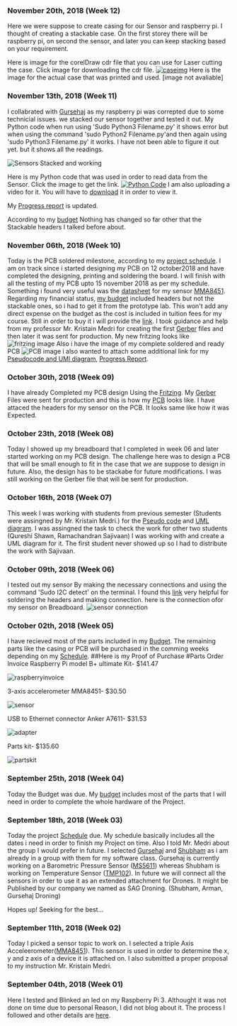 ### November 20th, 2018 (Week 12)

Here we were suppose to create casing for our Sensor and raspberry pi. I thought of creating a stackable case. On the first storey there will be raspberry pi, on second the sensor, and later you can keep stacking based on your requirement.

Here is image for the corelDraw cdr file that you can use for Laser cutting the case. Click image for downloading the cdr file.
[![caseimg](https://user-images.githubusercontent.com/43188450/48863206-983fde80-ed96-11e8-895b-7cdab2ee6263.PNG)](https://github.com/ArmanVelani/3-AxisAccelerometer/raw/master/Pi2Casestack.cdr)
Here is the image for the actual case that was printed and used.
[image not avaliable]


### November 13th, 2018 (Week 11)
I collabrated with [Gursehaj](https://gursehajharika.github.io/barometricsensor/) as my raspberry pi was correpted due to some technicial issues. we stacked our sensor together and tested it out. My Python code when run using 'Sudo Python3 Filename.py' it shows error but when using the command 'sudo Python2 Filename.py'and then again using 'sudo Python3 Filename.py' it works. I have not been able to figure it out yet. but it shows all the readings.

![Sensors Stacked and working](https://user-images.githubusercontent.com/43188450/48862531-a260dd80-ed94-11e8-9e08-a28f0783966a.jpeg)

Here is my Python code that was used in order to read data from the Sensor. Click the image to get the link.
[![Python Code](https://user-images.githubusercontent.com/43188450/48862483-81988800-ed94-11e8-902c-ec6e4a4453eb.jpeg)](https://github.com/ArmanVelani/3-AxisAccelerometer/blob/master/PythonCode.txt)
I am also uploading a video for it. You will have to [download](https://github.com/ArmanVelani/3-AxisAccelerometer/raw/master/WhatsApp%20Video%202018-11-13%20at%2010.57.24%20PM.mp4) it in order to view it.

My [Progress report](https://github.com/ArmanVelani/3-AxisAccelerometer/blob/master/progressreport.md) is updated.

According to my [budget](https://github.com/ArmanVelani/3-AxisAccelerometer/blob/master/Budget.xlsx) Nothing has changed so far other that the Stackable headers I talked before about.

### November 06th, 2018 (Week 10)

Today is the PCB soldered milestone, according to my [project schedule](https://github.com/ArmanVelani/3-AxisAccelerometer/blob/master/Schedule.mpp). I am on track since i started designing my PCB on 12 october2018 and have completed the designing, printing and soldering the board. I will finish with all the testing of my PCB upto 15 november 2018 as per my schedule. Something i found very useful was the [datasheet](http://www.adafruit.com/datasheets/MMA8451Q-1.pdf) for my sensor [MMA8451](https://www.amazon.ca/gp/product/B00SK8LS4Q/ref=oh_aui_detailpage_o01_s00?ie=UTF8&psc=1). Regarding my financial status, [my budget](https://github.com/ArmanVelani/3-AxisAccelerometer/blob/master/Budget.xlsx) included headers but not the stackable ones, so i had to get it from the prototype lab. This won't add any direct expense on the budget as the cost is included in tuition fees for my course. Still in order to buy it i will provide the [link](https://www.creatroninc.com/product/stackable-header-for-raspberry-pi/). I took guidance and help from my professor Mr. Kristain Medri for creating the first [Gerber](https://github.com/ArmanVelani/3-AxisAccelerometer/blob/master/MMA8451.fzz) files and then later it was sent for production. My new fritzing looks like ![fritzing image](https://user-images.githubusercontent.com/43188450/48366901-30deac00-e67d-11e8-860c-0fb92a65a9b9.jpeg)
Also i have the image of my complete soldered and ready PCB ![PCB image](https://user-images.githubusercontent.com/43188450/48441706-3a8a1180-e75a-11e8-9a3f-52c6deba1b4c.jpeg)
i also wanted to attach some additional link for my [Pseudocode and UMl diagram](https://github.com/ArmanVelani/3-AxisAccelerometer/blob/master/pseudocode_assingment.md), [Progress Report](https://github.com/ArmanVelani/3-AxisAccelerometer/blob/master/progressreport.md).

### October 30th, 2018 (Week 09)

I have already Completed my PCB design Using the [Fritzing](https://github.com/ArmanVelani/3-AxisAccelerometer/blob/master/MMA8451.fzz). My [Gerber](https://github.com/ArmanVelani/3-AxisAccelerometer/blob/master/MMA8451_Gerber.zip) Files were sent for production and this is how my [PCB](https://user-images.githubusercontent.com/43188450/48862001-01bdee00-ed93-11e8-898b-70c879b291d1.jpeg)
 looks like. I have attaced the headers for my sensor on the PCB. It looks same like how it was Expected.

### October 23th, 2018 (Week 08)

Today I showed up my breadboard that I completed in week 06 and later started working on my PCB design. The challenge here was to design a PCB that will be small enough to fit in the case that we are suppose to design in future. Also, the design has to be stackabe for future modifications. I was still working on the Gerber file that will be sent for production. 

### October 16th, 2018 (Week 07)

This week I was working with students from previous semester (Students were assingned by Mr. Kristain Medri.) for the [Pseudo code](https://github.com/ArmanVelani/3-AxisAccelerometer/blob/master/pseudocode_assingment.md) and [UML diagram](https://user-images.githubusercontent.com/43188450/48367169-deea5600-e67d-11e8-9f60-53604ff9a58f.png). I was assingned the task to check the work for other two students (Qureshi Shawn, Ramachandran Sajivaan) I was working with and create a UML diagram for it. The first student never showed up so I had to distribute the work with Sajivaan.


### October 09th, 2018 (Week 06)

I tested out my sensor By making the necessary connections and using the command 'Sudo I2C detect' on the terminal. I found this [link](https://learn.adafruit.com/adafruit-mma8451-accelerometer-breakout/assembly) very helpful for soldering the headers and making connection.
here is the connection ofor my sensor on Breadboard.
![sensor connection](https://user-images.githubusercontent.com/43188450/48366908-35a36000-e67d-11e8-9476-107ec0f8258f.jpeg)

### October 02th, 2018 (Week 05)

I have recieved most of the parts included in my [Budget](https://github.com/ArmanVelani/3-AxisAccelerometer/blob/master/Budget.xlsx). The remaining parts like the casing or PCB will be purchased in the comming weeks depending on my [Schedule](https://github.com/ArmanVelani/3-AxisAccelerometer/blob/master/Schedule.mppwas).
##Here is my Proof of Purchase
#Parts Order Invoice
Raspberry Pi model B+ ultimate Kit- $141.47  

![raspberryinvoice](https://user-images.githubusercontent.com/43188450/48224211-16e45700-e367-11e8-81d5-7193babb236a.png)   

3-axis accelerometer MMA8451- $30.50  

![sensor](https://user-images.githubusercontent.com/43188450/48223631-93763600-e365-11e8-8948-c7ccd7bb1f52.png)   

USB to Ethernet connector Anker A7611- $31.53  

![adapter](https://user-images.githubusercontent.com/43188450/48223645-98d38080-e365-11e8-8b0b-39cfda79556b.PNG)   

Parts kit- $135.60  
  
  ![partskit](https://user-images.githubusercontent.com/43188450/48223983-80b03100-e366-11e8-986c-078eec03a598.png)

### September 25th, 2018 (Week 04)

Today the Budget was due. My [budget](https://github.com/ArmanVelani/3-AxisAccelerometer/blob/master/Budget.xlsx) includes most of the parts that I will need in order to complete the whole hardware of the Project.

### September 18th, 2018 (Week 03)

Today the project [Schedule](https://github.com/ArmanVelani/3-AxisAccelerometer/blob/master/Schedule.mppwas) due. My schedule basically includes all the dates i need in order to finish my Project on time. Also I told Mr. Medri about the group I would prefer in future. I selected [Gursehaj](https://github.com/GursehajHarika) and [Shubham](https://github.com/Shubhamsharma1101) as i am already in a group with them for my software class. Gursehaj is currently working on a Barometric Pressure Sensor ([MS5611](https://img.dxcdn.com/productimages/sku_436671_1.jpg)) whereas Shubham is working on Temperature Sensor ([TMP102](https://cdn.shopify.com/s/files/1/0915/1182/products/13314-03a.jpg?v=1486427078)). In future we will connect all the sensors in order to use it as an extended attachment for Drones. It might be Published by our company we named as SAG Droning. (Shubham, Arman, Gursehaj Droning)

Hopes up! Seeking for the best...

### September 11th, 2018 (Week 02)

Today I picked a sensor topic to work on. I selected a triple Axis Acceleerometer([MMA8451](https://cdn-learn.adafruit.com/assets/assets/000/018/474/medium800/sensors_pinouts.jpg?1406662993)). This sensor is used in order to determine the x, y and z axis of a device it is attached on. I also submitted a proper proposal to my instruction Mr. Kristain Medri.

### September 04th, 2018 (Week 01)

Here I tested and Blinked an led on my Raspberry Pi 3. Althought it was not done on time due to personal Reason, I did not blog about it. The process I followed and other details are [here](https://six0four.github.io/ceng317/wk01.html).

